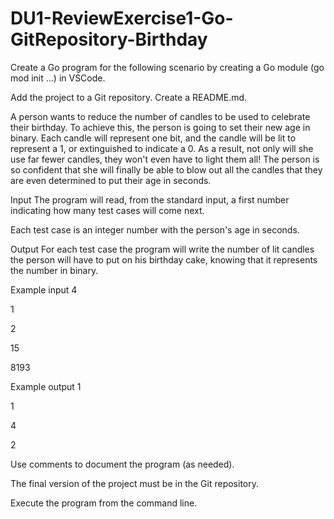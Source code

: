 # DU1-ReviewExercise1-Go-GitRepository-Birthday
Create a Go program for the following scenario by creating a Go module (go mod init ...) in VSCode.

Add the project to a Git repository. Create a README.md.

A person wants to reduce the number of candles to be used to celebrate their birthday. 
To achieve this, the person is going to set their new age in binary. 
Each candle will represent one bit, and the candle will be lit to represent a 1, or extinguished to indicate a 0. 
As a result, not only will she use far fewer candles, they won't even have to light them all! 
The person is so confident that she will finally be able to blow out all the candles that they are even determined to put their age in seconds.

Input
The program will read, from the standard input, a first number indicating how many test cases will come next.

Each test case is an integer number with the person's age in seconds.

Output
For each test case the program will write the number of lit candles the person will have to put on his birthday cake, knowing that it represents the number in binary. 

Example input
4

1

2

15

8193

Example output
1

1

4

2

Use comments to document the program (as needed).

The final version of the project must be in the Git repository.

Execute the program from the command line.
